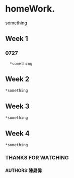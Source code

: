 # homeWork. 
  something
  ##  Week 1
   ###  0727
      *something
    
## Week 2
    *something
    
## Week 3
    *something
    
## Week 4
    *something
    
### THANKS FOR WATCHING 
#### AUTHORS:陳晁偉
